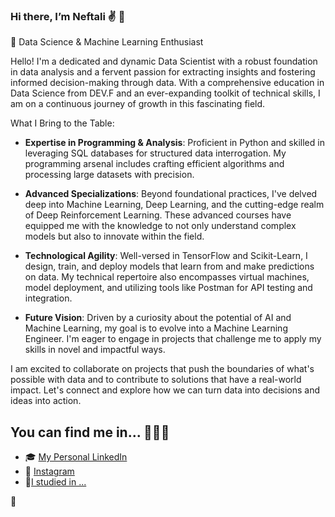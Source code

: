 ### Hi there, I’m Neftali :v: :telescope: 

🚀 Data Science & Machine Learning Enthusiast

Hello! I'm a dedicated and dynamic Data Scientist with a robust foundation in data analysis and a fervent passion for extracting insights and fostering informed decision-making through data. With a comprehensive education in Data Science from DEV.F and an ever-expanding toolkit of technical skills, I am on a continuous journey of growth in this fascinating field.

What I Bring to the Table:

- **Expertise in Programming & Analysis**: Proficient in Python and skilled in leveraging SQL databases for structured data interrogation. My programming arsenal includes crafting efficient algorithms and processing large datasets with precision.

- **Advanced Specializations**: Beyond foundational practices, I've delved deep into Machine Learning, Deep Learning, and the cutting-edge realm of Deep Reinforcement Learning. These advanced courses have equipped me with the knowledge to not only understand complex models but also to innovate within the field.

- **Technological Agility**: Well-versed in TensorFlow and Scikit-Learn, I design, train, and deploy models that learn from and make predictions on data. My technical repertoire also encompasses virtual machines, model deployment, and utilizing tools like Postman for API testing and integration.

- **Future Vision**: Driven by a curiosity about the potential of AI and Machine Learning, my goal is to evolve into a Machine Learning Engineer. I'm eager to engage in projects that challenge me to apply my skills in novel and impactful ways.

I am excited to collaborate on projects that push the boundaries of what's possible with data and to contribute to solutions that have a real-world impact. Let's connect and explore how we can turn data into decisions and ideas into action.

## You can find me in... :dart::dart::dart: 

- :mortar_board: [My Personal LinkedIn](https://www.linkedin.com/in/neftacamfig/)
- :sunrise_over_mountains: [Instagram](https://www.instagram.com/nefta_camfig/)
- :triangular_ruler:[I studied in ...](https://campus.devf.la/alumni/profile)
<!--
**NEFTACAMFIG/NEFTACAMFIG** is a ✨ _special_ ✨ repository because its `README.md` (this file) appears on your GitHub profile.

Here are some ideas to get you started:

- 🔭 I’m currently working on ...
- 🌱 I’m currently learning ...
- 👯 I’m looking to collaborate on ...
- 🤔 I’m looking for help with ...
- 💬 Ask me about ...
- 📫 How to reach me: ...
- 😄 Pronouns: ...
- ⚡ Fun fact: ...
-->👋 
